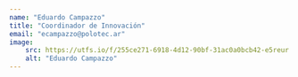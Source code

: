 ```yaml
---
name: "Eduardo Campazzo"
title: "Coordinador de Innovación"
email: "ecampazzo@polotec.ar"
image:
    src: https://utfs.io/f/255ce271-6918-4d12-90bf-31ac0a0bcb42-e5reur.jpg
    alt: "Eduardo Campazzo"
---
```

